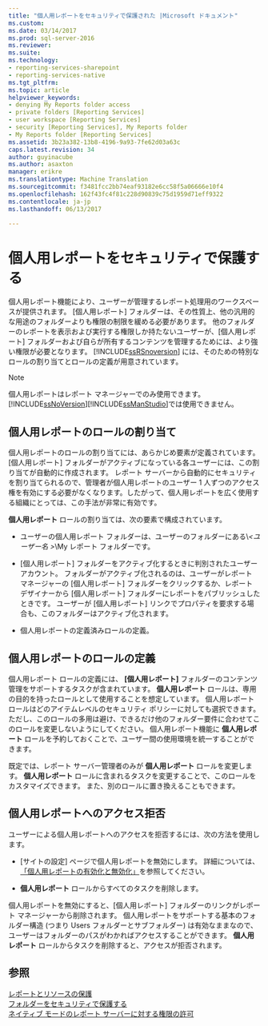 ```yaml
---
title: "個人用レポートをセキュリティで保護された |Microsoft ドキュメント"
ms.custom: 
ms.date: 03/14/2017
ms.prod: sql-server-2016
ms.reviewer: 
ms.suite: 
ms.technology:
- reporting-services-sharepoint
- reporting-services-native
ms.tgt_pltfrm: 
ms.topic: article
helpviewer_keywords:
- denying My Reports folder access
- private folders [Reporting Services]
- user workspace [Reporting Services]
- security [Reporting Services], My Reports folder
- My Reports folder [Reporting Services]
ms.assetid: 3b23a382-13b8-4196-9a93-7fe62d03a63c
caps.latest.revision: 34
author: guyinacube
ms.author: asaxton
manager: erikre
ms.translationtype: Machine Translation
ms.sourcegitcommit: f3481fcc2bb74eaf93182e6cc58f5a06666e10f4
ms.openlocfilehash: 162f43fc4f81c228d90839c75d1959d71eff9322
ms.contentlocale: ja-jp
ms.lasthandoff: 06/13/2017

---
```

# <a name="secure-my-reports"></a>個人用レポートをセキュリティで保護する
  個人用レポート機能により、ユーザーが管理するレポート処理用のワークスペースが提供されます。 [個人用レポート] フォルダーは、その性質上、他の汎用的な用途のフォルダーよりも権限の制限を緩める必要があります。 他のフォルダーのレポートを表示および実行する権限しか持たないユーザーが、[個人用レポート] フォルダーおよび自らが所有するコンテンツを管理するためには、より強い権限が必要となります。 [!INCLUDE[ssRSnoversion](../../includes/ssrsnoversion-md.md)] には、そのための特別なロールの割り当てとロールの定義が用意されています。  
  
> [!NOTE]  
>  個人用レポートはレポート マネージャーでのみ使用できます。 [!INCLUDE[ssNoVersion](../../includes/ssnoversion-md.md)][!INCLUDE[ssManStudio](../../includes/ssmanstudio-md.md)]では使用できません。  
  
## <a name="role-assignment-for-my-reports"></a>個人用レポートのロールの割り当て  
 個人用レポートのロールの割り当てには、あらかじめ要素が定義されています。[個人用レポート] フォルダーがアクティブになっている各ユーザーには、この割り当てが自動的に作成されます。 レポート サーバーから自動的にセキュリティを割り当てられるので、管理者が個人用レポートのユーザー 1 人ずつのアクセス権を有効にする必要がなくなります。したがって、個人用レポートを広く使用する組織にとっては、この手法が非常に有効です。  
  
 **個人用レポート** ロールの割り当ては、次の要素で構成されています。  
  
-   ユーザーの個人用レポート フォルダーは、ユーザーのフォルダーにある\\*\<ユーザー名 >*\My レポート フォルダーです。  
  
-   [個人用レポート] フォルダーをアクティブ化するときに判別されたユーザー アカウント。 フォルダーがアクティブ化されるのは、ユーザーがレポート マネージャーの [個人用レポート] フォルダーをクリックするか、レポート デザイナーから [個人用レポート] フォルダーにレポートをパブリッシュしたときです。 ユーザーが [個人用レポート] リンクでプロパティを要求する場合も、このフォルダーはアクティブ化されます。  
  
-   個人用レポートの定義済みロールの定義。  
  
## <a name="role-definition-for-my-reports"></a>個人用レポートのロールの定義  
 個人用レポート ロールの定義には、 **[個人用レポート]** フォルダーのコンテンツ管理をサポートするタスクが含まれています。 **個人用レポート** ロールは、専用の目的を持ったロールとして使用することを想定しています。 個人用レポート ロールはどのアイテムレベルのセキュリティ ポリシーに対しても選択できます。ただし、このロールの多用は避け、できるだけ他のフォルダー要件に合わせてこのロールを変更しないようにしてください。 個人用レポート機能に **個人用レポート** ロールを予約しておくことで、ユーザー間の使用環境を統一することができます。  
  
 既定では、レポート サーバー管理者のみが **個人用レポート** ロールを変更します。 **個人用レポート** ロールに含まれるタスクを変更することで、このロールをカスタマイズできます。 また、別のロールに置き換えることもできます。  
  
## <a name="denying-access-to-my-reports"></a>個人用レポートへのアクセス拒否  
 ユーザーによる個人用レポートへのアクセスを拒否するには、次の方法を使用します。  
  
-   [サイトの設定] ページで個人用レポートを無効にします。 詳細については、 [「個人用レポートの有効化と無効化」](../../reporting-services/report-server/enable-and-disable-my-reports.md)を参照してください。  
  
-   **個人用レポート** ロールからすべてのタスクを削除します。  
  
 個人用レポートを無効にすると、[個人用レポート] フォルダーのリンクがレポート マネージャーから削除されます。 個人用レポートをサポートする基本のフォルダー構造 (つまり Users フォルダーとサブフォルダー) は有効なままなので、ユーザーはフォルダーのパスがわかればアクセスすることができます。 **個人用レポート** ロールからタスクを削除すると、アクセスが拒否されます。  
  
## <a name="see-also"></a>参照  
 [レポートとリソースの保護](../../reporting-services/security/secure-reports-and-resources.md)   
 [フォルダーをセキュリティで保護する](../../reporting-services/security/secure-folders.md)   
 [ネイティブ モードのレポート サーバーに対する権限の許可](../../reporting-services/security/granting-permissions-on-a-native-mode-report-server.md)  
  
  

